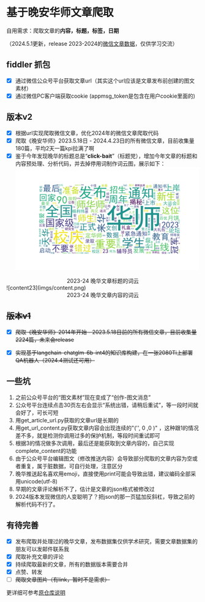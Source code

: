 # 基于晚安华师文章爬取
自用需求：爬取文章的**内容，标题，标签，日期**

（2024.5.1更新，release 2023-2024的[微信文章数据](data23-24/content_pp_2024.csv)，仅供学习交流）

## fiddler 抓包
- [x] 通过微信公众号平台获取文章url（其实这个url应该是文章发布前创建的图文素材）
- [x] 通过微信PC客户端获取cookie (appmsg_token是包含在用户cookie里面的)

## 版本v2

- [x] 根据url实现爬取微信文章，优化2024年的微信文章爬取代码
- [x] 爬取《晚安华师》2023.5.18日 - 2024.4.23日的所有微信文章，目前收集量180篇，平均2天一篇kpi拉满了啊
- [x] 鉴于今年发现晚华的标题总是“**click-bait**”（标题党），增加今年文章的标题和内容预处理、分析代码，并去掉停用词制作词云图，展示如下：
![title23](imgs/title.png)
<center>2023-24 晚华文章标题的词云</center>
![content23](imgs/content.png)
<center>2023-24 晚华文章内容的词云</center>

## ~~版本v1~~

- [x] ~~爬取《晚安华师》2014年开始 - 2023.5.18日前的所有微信文章，目前收集量2224篇，未来会release~~
- [x] ~~实现基于langchain-chatglm-6b-int4的知识库构建，在一张2080Ti上部署QA机器人（2024.4测试还可用）~~


## 一些坑
1. 之前公众号平台的“图文素材”现在变成了“创作-图文消息”
2. 公众号平台连续点击30页左右会显示“系统出错，请稍后重试”，等一段时间就会好了，可长可短
3. 用get_article_url.py获取的文章url是长期的
4. 用get_url_content.py获取文章内容会出现连续的"('', 0 ,0 )" ，这种跟1的情况差不多，就是检测你调用过多的保护机制，等段时间重试即可
5. 根据3的情况做多次调用，最后还是能获取到文章内容的，自己实现complete_content的功能
6. 由于公众号平台编辑图文（修改推送内容）会导致部分爬取的文章内容为空或者重复，属于脏数据，可自行处理，注意区分
7. 晚华推送起名喜欢用emoji，直接使用print可能会导致出错，建议编码全部采用unicode(utf-8)
8. 早期的文章评论解析不了，估计是文章的json格式被修改过
9. 2024版本发现微信的人变聪明了？把json的那一页猛加反斜杠，导致之前的解析代码不行了。

## 有待完善
- [x] 发布爬取并处理过的晚华文章，发布数据集仅供学术研究，需要文章数据集的朋友可以发邮件联系我
- [x] 爬取补充文章的评论
- [x] 持续爬取最新的文章，所有的数据版本需要合并
- [x] 点赞、转发
- [ ] ~~爬取文章图片（有link，暂时不是需求）~~

更详细可参考[原仓库说明](https://github.com/wnma3mz/wechat_articles_spider)
